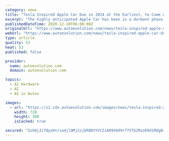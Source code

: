 ```yaml
---
category: news
title: "Tesla-Inspired Apple Car Due in 2024 at the Earliest, to Come with TSMC Chip"
excerpt: "The highly anticipated Apple Car has been in a dormant phase for a while, but it looks like the Cupertino-based tech giant has accelerated the work on the project lately, with more information emerging on the company’s plans this week."
publishedDateTime: 2020-12-10T06:08:00Z
originalUrl: "https://www.autoevolution.com/news/tesla-inspired-apple-car-due-in-2024-at-the-earliest-to-come-with-tsmc-chip-152855.html"
webUrl: "https://www.autoevolution.com/news/tesla-inspired-apple-car-due-in-2024-at-the-earliest-to-come-with-tsmc-chip-152855.html"
type: article
quality: 53
heat: 53
published: false

provider:
  name: autoevolution.com
  domain: autoevolution.com

topics:
  - AI Hardware
  - AI
  - AI in Autos

images:
  - url: "https://s1.cdn.autoevolution.com/images/news/tesla-inspired-apple-car-due-in-2024-at-the-earliest-to-come-with-tsmc-chip-152855-7.jpg"
    width: 728
    height: 300
    isCached: true

secured: "5zk0jJi7QyxH+/sa4jlQMj2zjkR8KVYVtZiA89X9d9+77STG2RsoE9d1ROg0JzqQalsOQ+bVbqf/Sb+/bwtnCnd7T8alJlVAkA3FxRH3KEj1z8vS4yu0JcVO6WVUI1HSfYC7QuEo/+3+geBTbYR2U7ajleSpaECcRkJ6EuBCbE2ZB06mxbSoSBueGQM8inUAonzQUfTFuN0ib+KW4FNiZmaMJWOKGMbynq1qVqFGCrHdiZjcQH+bndfQeqV2XARhDSntB3AN88innPaqyG28jdQze9s3rUTGg8oRe0jpry5ibkF/V0wr48eUGb8NYPc+RDYslVpZg0Lk27pKuPxUH7ZkLiy0syRCXqnBgrDDD5o=;V1LFsbmDVaSrj0ezGhacgg=="
---
```


